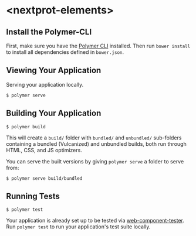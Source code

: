 # \<nextprot-elements\>


## Install the Polymer-CLI

First, make sure you have the [Polymer CLI](https://www.npmjs.com/package/polymer-cli) installed. 
Then run `bower install` to install all dependencies defined in `bower.json`.

## Viewing Your Application

Serving your application locally.

```
$ polymer serve
```

## Building Your Application

```
$ polymer build
```

This will create a `build/` folder with `bundled/` and `unbundled/` sub-folders
containing a bundled (Vulcanized) and unbundled builds, both run through HTML,
CSS, and JS optimizers.

You can serve the built versions by giving `polymer serve` a folder to serve
from:

```
$ polymer serve build/bundled
```

## Running Tests

```
$ polymer test
```

Your application is already set up to be tested via [web-component-tester](https://github.com/Polymer/web-component-tester). Run `polymer test` to run your application's test suite locally.
